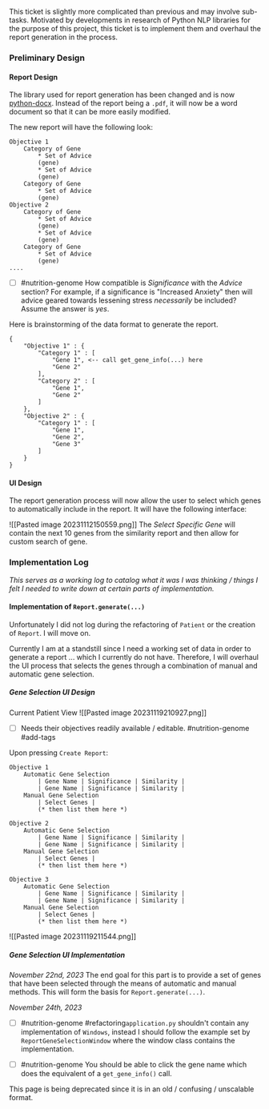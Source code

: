 This ticket is slightly more complicated than previous and may involve sub-tasks. Motivated by developments in research of Python NLP libraries for the purpose of this project, this ticket is to implement them and overhaul the report generation in the process.

### Preliminary Design
#### Report Design
The library used for report generation has been changed and is now [python-docx](https://python-docx.readthedocs.io/en/latest/). Instead of the report being a `.pdf`, it will now be a word document so that it can be more easily modified.

The new report will have the following look:

```
Objective 1
	Category of Gene
		* Set of Advice
		(gene)
		* Set of Advice
		(gene)
	Category of Gene
		* Set of Advice
		(gene)
Objective 2
	Category of Gene
		* Set of Advice
		(gene)
		* Set of Advice
		(gene)
	Category of Gene
		* Set of Advice
		(gene)
....
```

- [ ] #nutrition-genome How compatible is *Significance* with the *Advice* section? For example, if a significance is "Increased Anxiety" then will advice geared towards lessening stress *necessarily* be included?
	Assume the answer is *yes*.

Here is brainstorming of the data format to generate the report.
```
{
    "Objective 1" : {
        "Category 1" : [
            "Gene 1", <-- call get_gene_info(...) here
            "Gene 2"
        ],
        "Category 2" : [
            "Gene 1",
            "Gene 2"
        ]
    },
    "Objective 2" : {
        "Category 1" : [
            "Gene 1", 
            "Gene 2",
            "Gene 3"
        ]
    }
}
```

#### UI Design
The report generation process will now allow the user to select which genes to automatically include in the report. It will have the following interface:

![[Pasted image 20231112150559.png]]
The *Select Specific Gene* will contain the next 10 genes from the similarity report and then allow for custom search of gene.

### Implementation Log

*This serves as a working log to catalog what it was I was thinking / things I felt I needed to write down at certain parts of implementation.*

#### Implementation of `Report.generate(...)`

Unfortunately I did not log during the refactoring of `Patient` or the creation of `Report`. I will move on. 

Currently I am at a standstill since I need a working set of data in order to generate a report ... which I currently do not have. Therefore, I will overhaul the UI process that selects the genes through a combination of manual and automatic gene selection.

##### Gene Selection UI Design

Current Patient View
![[Pasted image 20231119210927.png]]

- [ ] Needs their objectives readily available / editable. #nutrition-genome #add-tags

Upon pressing `Create Report`:
```
Objective 1
    Automatic Gene Selection
        | Gene Name | Significance | Similarity |
        | Gene Name | Significance | Similarity |
    Manual Gene Selection
        | Select Genes |
        (* then list them here *)

Objective 2
    Automatic Gene Selection
        | Gene Name | Significance | Similarity |
        | Gene Name | Significance | Similarity |
    Manual Gene Selection
        | Select Genes |
        (* then list them here *)

Objective 3
    Automatic Gene Selection
        | Gene Name | Significance | Similarity |
        | Gene Name | Significance | Similarity |
    Manual Gene Selection
        | Select Genes |
        (* then list them here *)
```

![[Pasted image 20231119211544.png]]
##### Gene Selection UI Implementation

*November 22nd, 2023*
The end goal for this part is to provide a set of genes that have been selected through the means of automatic and manual methods. This will form the basis for `Report.generate(...)`.

*November 24th, 2023*
- [ ] #nutrition-genome #refactoring`application.py` shouldn't contain any implementation of `Windows`, instead I should follow the example set by `ReportGeneSelectionWindow` where the window class contains the implementation.
- [ ] #nutrition-genome You should be able to click the gene name which does the equivalent of a `get_gene_info()` call.


This page is being deprecated since it is in an old / confusing / unscalable format.